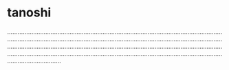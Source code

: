 # tanoshi
...............................................................................................................................................................................................................................................................................................................................................................................................................................................................................................................................................